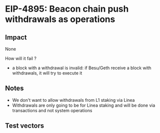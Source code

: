 # EIP-4895: Beacon chain push withdrawals as operations

## Impact

None

How will it fail ? 
- a block with a withdrawal is invalid: if Besu/Geth receive a block with withdrawals, it will try to execute it

## Notes

- We don't want to allow withdrawals from L1 staking via Linea
- Withdrawals are only going to be for Linea staking and will be done via transactions and not system operations 

## Test vectors


